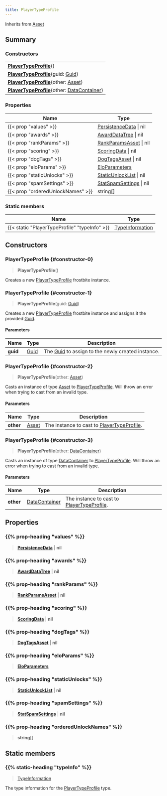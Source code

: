```yaml
---
title: PlayerTypeProfile
---
```


Inherits from 
[Asset](/vext/ref/fb/asset)

## Summary
### Constructors
| |
| ----------- |
| **[PlayerTypeProfile](#constructor-0)**() |
| **[PlayerTypeProfile](#constructor-1)**(guid: [Guid](/vext/ref/shared/class/guid)) |
| **[PlayerTypeProfile](#constructor-2)**(other: [Asset](/vext/ref/fb/asset)) |
| **[PlayerTypeProfile](#constructor-3)**(other: [DataContainer](/vext/ref/shared/class/datacontainer)) |

### Properties
| Name | Type |
| ---- | ---- |
| {{< prop "values" >}} | [PersistenceData](/vext/ref/fb/persistencedata) \| nil |
| {{< prop "awards" >}} | [AwardDataTree](/vext/ref/fb/awarddatatree) \| nil |
| {{< prop "rankParams" >}} | [RankParamsAsset](/vext/ref/fb/rankparamsasset) \| nil |
| {{< prop "scoring" >}} | [ScoringData](/vext/ref/fb/scoringdata) \| nil |
| {{< prop "dogTags" >}} | [DogTagsAsset](/vext/ref/fb/dogtagsasset) \| nil |
| {{< prop "eloParams" >}} | [EloParameters](/vext/ref/fb/eloparameters) |
| {{< prop "staticUnlocks" >}} | [StaticUnlockList](/vext/ref/fb/staticunlocklist) \| nil |
| {{< prop "spamSettings" >}} | [StatSpamSettings](/vext/ref/fb/statspamsettings) \| nil |
| {{< prop "orderedUnlockNames" >}} | string[] |

### Static members
| Name | Type |
| ---- | ---- |
| {{< static "PlayerTypeProfile" "typeInfo" >}} | [TypeInformation](/vext/ref/shared/class/typeinformation) |

## Constructors
### PlayerTypeProfile {#constructor-0}
> **PlayerTypeProfile**()

Creates a new [PlayerTypeProfile](/vext/ref/fb/playertypeprofile) frostbite instance.

### PlayerTypeProfile {#constructor-1}
> **PlayerTypeProfile**(guid: [Guid](/vext/ref/shared/class/guid))

Creates a new [PlayerTypeProfile](/vext/ref/fb/playertypeprofile) frostbite instance and assigns it the provided [Guid](/vext/ref/shared/class/guid).

#### Parameters
| Name | Type | Description |
| ---- | ---- | ----------- |
| **guid** | [Guid](/vext/ref/shared/class/guid) | The [Guid](/vext/ref/shared/class/guid) to assign to the newly created instance. |

### PlayerTypeProfile {#constructor-2}
> **PlayerTypeProfile**(other: [Asset](/vext/ref/fb/asset))

Casts an instance of type [Asset](/vext/ref/fb/asset) to [PlayerTypeProfile](/vext/ref/fb/playertypeprofile). Will throw an error when trying to cast from an invalid type.

#### Parameters
| Name | Type | Description |
| ---- | ---- | ----------- |
| **other** | [Asset](/vext/ref/fb/asset) | The instance to cast to [PlayerTypeProfile](/vext/ref/fb/playertypeprofile). |

### PlayerTypeProfile {#constructor-3}
> **PlayerTypeProfile**(other: [DataContainer](/vext/ref/shared/class/datacontainer))

Casts an instance of type [DataContainer](/vext/ref/shared/class/datacontainer) to [PlayerTypeProfile](/vext/ref/fb/playertypeprofile). Will throw an error when trying to cast from an invalid type.

#### Parameters
| Name | Type | Description |
| ---- | ---- | ----------- |
| **other** | [DataContainer](/vext/ref/shared/class/datacontainer) | The instance to cast to [PlayerTypeProfile](/vext/ref/fb/playertypeprofile). |

## Properties
### {{% prop-heading "values" %}}
> **[PersistenceData](/vext/ref/fb/persistencedata)** | **nil**

### {{% prop-heading "awards" %}}
> **[AwardDataTree](/vext/ref/fb/awarddatatree)** | **nil**

### {{% prop-heading "rankParams" %}}
> **[RankParamsAsset](/vext/ref/fb/rankparamsasset)** | **nil**

### {{% prop-heading "scoring" %}}
> **[ScoringData](/vext/ref/fb/scoringdata)** | **nil**

### {{% prop-heading "dogTags" %}}
> **[DogTagsAsset](/vext/ref/fb/dogtagsasset)** | **nil**

### {{% prop-heading "eloParams" %}}
> **[EloParameters](/vext/ref/fb/eloparameters)**

### {{% prop-heading "staticUnlocks" %}}
> **[StaticUnlockList](/vext/ref/fb/staticunlocklist)** | **nil**

### {{% prop-heading "spamSettings" %}}
> **[StatSpamSettings](/vext/ref/fb/statspamsettings)** | **nil**

### {{% prop-heading "orderedUnlockNames" %}}
> **string**[]

## Static members
### {{% static-heading "typeInfo" %}}
> [TypeInformation](/vext/ref/shared/class/typeinformation)

The type information for the [PlayerTypeProfile](/vext/ref/fb/playertypeprofile) type.

